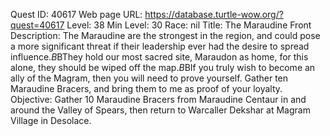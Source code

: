 Quest ID: 40617
Web page URL: https://database.turtle-wow.org/?quest=40617
Level: 38
Min Level: 30
Race: nil
Title: The Maraudine Front
Description: The Maraudine are the strongest in the region, and could pose a more significant threat if their leadership ever had the desire to spread influence.$B$BThey hold our most sacred site, Maraudon as home, for this alone, they should be wiped off the map.$B$BIf you truly wish to become an ally of the Magram, then you will need to prove yourself. Gather ten Maraudine Bracers, and bring them to me as proof of your loyalty.
Objective: Gather 10 Maraudine Bracers from Maraudine Centaur in and around the Valley of Spears, then return to Warcaller Dekshar at Magram Village in Desolace.
